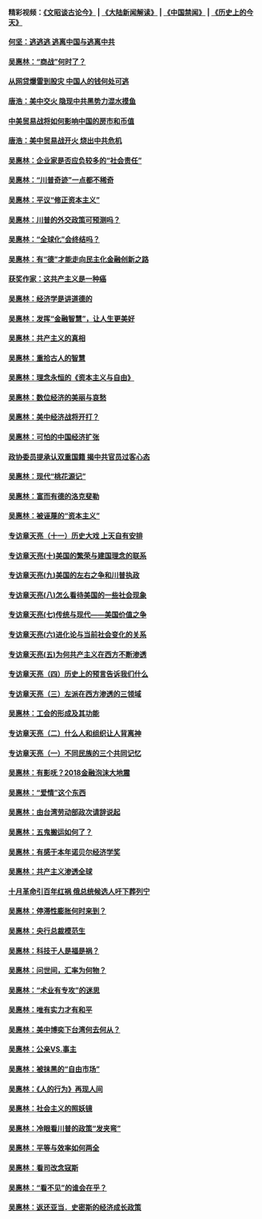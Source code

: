 #### 精彩视频：[《文昭谈古论今》](https://github.com/gfw-breaker/wenzhao/blob/master/README.md?t=11301831) | [《大陆新闻解读》](https://github.com/gfw-breaker/ntdtv-comedy/blob/master/README.md?t=11301831) | [《中国禁闻》](https://github.com/gfw-breaker/ntdtv-news/blob/master/README.md?t=11301831) | [《历史上的今天》](https://github.com/gfw-breaker/today-in-history/blob/master/README.md?t=11301831) 

#### [何坚：逃逃逃 逃离中国与逃离中共](../pages/nsc423/n10592891.md?t=11301831) 

#### [吴惠林：“商战”何时了？](../pages/nsc423/n10573558.md?t=11301831) 

#### [从网贷爆雷到股灾 中国人的钱何处可逃](../pages/nsc423/n10572800.md?t=11301831) 

#### [唐浩：美中交火 隐现中共黑势力混水摸鱼](../pages/nsc423/n10544040.md?t=11301831) 

#### [中美贸易战将如何影响中国的房市和币值](../pages/nsc423/n10543697.md?t=11301831) 

#### [唐浩：美中贸易战开火 烧出中共危机](../pages/nsc423/n10540126.md?t=11301831) 

#### [吴惠林：企业家是否应负较多的“社会责任”](../pages/nsc423/n10535022.md?t=11301831) 

#### [吴惠林：“川普奇迹”一点都不稀奇](../pages/nsc423/n10512808.md?t=11301831) 

#### [吴惠林：平议“修正资本主义”](../pages/nsc423/n10495724.md?t=11301831) 

#### [吴惠林：川普的外交政策可预测吗？](../pages/nsc423/n10462387.md?t=11301831) 

#### [吴惠林：“全球化”会终结吗？](../pages/nsc423/n10452838.md?t=11301831) 

#### [吴惠林：有“德”才能走向民主化金融创新之路](../pages/nsc423/n10432292.md?t=11301831) 

#### [获奖作家：这共产主义是一种癌](../pages/nsc423/n10431541.md?t=11301831) 

#### [吴惠林：经济学是讲道德的](../pages/nsc423/n10398014.md?t=11301831) 

#### [吴惠林：发挥“金融智慧”，让人生更美好](../pages/nsc423/n10375019.md?t=11301831) 

#### [吴惠林：共产主义的真相](../pages/nsc423/n10351394.md?t=11301831) 

#### [吴惠林：重拾古人的智慧](../pages/nsc423/n10337691.md?t=11301831) 

#### [吴惠林：理念永恒的《资本主义与自由》](../pages/nsc423/n10316274.md?t=11301831) 

#### [吴惠林：数位经济的美丽与哀愁](../pages/nsc423/n10292946.md?t=11301831) 

#### [吴惠林：美中经济战将开打？](../pages/nsc423/n10258825.md?t=11301831) 

#### [吴惠林：可怕的中国经济扩张](../pages/nsc423/n10219147.md?t=11301831) 

#### [政协委员提承认双重国籍 揭中共官员过客心态](../pages/nsc423/n10208809.md?t=11301831) 

#### [吴惠林：现代“桃花源记”](../pages/nsc423/n10185234.md?t=11301831) 

#### [吴惠林：富而有德的洛克斐勒](../pages/nsc423/n10142264.md?t=11301831) 

#### [吴惠林：被诬蔑的“资本主义”](../pages/nsc423/n10124816.md?t=11301831) 

#### [专访章天亮（十一）历史大戏 上天自有安排](../pages/nsc423/n10094905.md?t=11301831) 

#### [专访章天亮(十)美国的繁荣与建国理念的联系](../pages/nsc423/n10094899.md?t=11301831) 

#### [专访章天亮(九)美国的左右之争和川普执政](../pages/nsc423/n10094889.md?t=11301831) 

#### [专访章天亮(八)怎么看待美国的一些社会现象](../pages/nsc423/n10094857.md?t=11301831) 

#### [专访章天亮(七)传统与现代——美国价值之争](../pages/nsc423/n10093140.md?t=11301831) 

#### [专访章天亮(六)进化论与当前社会变化的关系](../pages/nsc423/n10092036.md?t=11301831) 

#### [专访章天亮(五)为何共产主义在西方不断渗透](../pages/nsc423/n10083620.md?t=11301831) 

#### [专访章天亮（四）历史上的预言告诉我们什么](../pages/nsc423/n10083606.md?t=11301831) 

#### [专访章天亮（三）左派在西方渗透的三领域](../pages/nsc423/n10081115.md?t=11301831) 

#### [吴惠林：工会的形成及其功能](../pages/nsc423/n10080633.md?t=11301831) 

#### [专访章天亮（二）什么人和组织让人背离神](../pages/nsc423/n10076637.md?t=11301831) 

#### [专访章天亮（一）不同民族的三个共同记忆](../pages/nsc423/n10074188.md?t=11301831) 

#### [吴惠林：有影呒？2018金融泡沫大地震](../pages/nsc423/n10040534.md?t=11301831) 

#### [吴惠林：“爱情”这个东西](../pages/nsc423/n10019423.md?t=11301831) 

#### [吴惠林：由台湾劳动部政次请辞说起](../pages/nsc423/n9979679.md?t=11301831) 

#### [吴惠林：五鬼搬运如何了？](../pages/nsc423/n9925338.md?t=11301831) 

#### [吴惠林：有感于本年诺贝尔经济学奖](../pages/nsc423/n9871883.md?t=11301831) 

#### [吴惠林：共产主义渗透全球](../pages/nsc423/n9812748.md?t=11301831) 

#### [十月革命引百年红祸 俄总统候选人吁下葬列宁](../pages/nsc423/n9810182.md?t=11301831) 

#### [吴惠林：停滞性膨胀何时来到？](../pages/nsc423/n9764136.md?t=11301831) 

#### [吴惠林：央行总裁模范生](../pages/nsc423/n9728134.md?t=11301831) 

#### [吴惠林：科技于人是福是祸？](../pages/nsc423/n9672982.md?t=11301831) 

#### [吴惠林：问世间，汇率为何物？](../pages/nsc423/n9621788.md?t=11301831) 

#### [吴惠林：“术业有专攻”的迷思](../pages/nsc423/n9580363.md?t=11301831) 

#### [吴惠林：唯有实力才有和平](../pages/nsc423/n9529599.md?t=11301831) 

#### [吴惠林：美中博奕下台湾何去何从？](../pages/nsc423/n9483598.md?t=11301831) 

#### [吴惠林：公亲VS.事主](../pages/nsc423/n9425637.md?t=11301831) 

#### [吴惠林：被抹黑的“自由市场”](../pages/nsc423/n9351545.md?t=11301831) 

#### [吴惠林：《人的行为》再现人间](../pages/nsc423/n9296339.md?t=11301831) 

#### [吴惠林：社会主义的照妖镜](../pages/nsc423/n9243460.md?t=11301831) 

#### [吴惠林：冷眼看川普的政策“发夹弯”](../pages/nsc423/n9120684.md?t=11301831) 

#### [吴惠林：平等与效率如何两全](../pages/nsc423/n9075430.md?t=11301831) 

#### [吴惠林：看司改念寇斯](../pages/nsc423/n9024915.md?t=11301831) 

#### [吴惠林：“看不见”的谁会在乎？](../pages/nsc423/n8977488.md?t=11301831) 

#### [吴惠林：返还亚当．史密斯的经济成长政策](../pages/nsc423/n8931896.md?t=11301831) 

